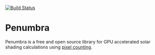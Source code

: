 [![Build Status](https://travis-ci.org/bigladder/penumbra.svg?branch=develop)](https://travis-ci.org/bigladder/penumbra)

# Penumbra

Penumbra is a free and open source library for GPU accelerated solar shading calculations using [pixel counting](http://www.ibpsa.org/proceedings/BS2011/P_1271.pdf).
